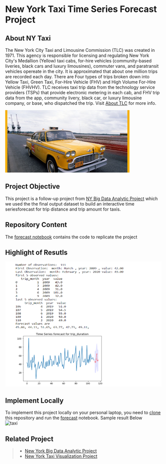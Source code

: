 # New York Taxi Time Series Forecast Project
## About NY Taxi
The New York City Taxi and Limousine Commission (TLC) was created in 1971. This agency is responsible for licensing and regulating New York City's Medallion (Yellow) taxi cabs, for-hire vehicles (community-based liveries, black cars and luxury limousines), commuter vans, and paratransit vehicles opereate in the city. It is approximated that about one million trips are recorded each day. There are Four types of trips broken down into Yellow Taxi, Green Taxi, For-Hire Vehicle (FHV) and High Volume For-Hire Vehicle (FHVHV). TLC receives taxi trip data from the technology service providers (TSPs) that provide electronic metering in each cab, and FHV trip data from the app, community livery, black car, or luxury limousine company, or base, who dispatched the trip. Visit [About TLC](https://www1.nyc.gov/site/tlc/about/about-tlc.page) for more info. 

<img  src="./Pics/taxi.jpg" alt="drawing" height = 200 width="400"/>

## Project Objective
This project is a follow-up project from [NY Big Data Analytic Project](https://github.com/MSBGDA/INFO-H-600-Project-Group-AH.git) which we used the the final output dataset to build an interactive time seriesforecast for trip distance and trip amount for taxis. 
## Repository Content
The [forecast notebook](https://github.com/ivombi/NY-Taxi-Forecast/blob/main/forecast.ipynb) contains the code to replicate the project
## Highlight of Resutls

<img  src="./Pics/sample.PNG" alt="drawing" height = 400 width="600"/>

## Implement Locally
To implement this project locally on your personal laptop, you need to [clone ](https://github.com/ivombi/NY-Taxi-Forecast.git) this repository and run the [forecast](https://github.com/ivombi/NY-Taxi-Forecast/blob/main/forecast.ipynb) notebook. Sample result  Below
<br>
![taxi](./Pics/viz.PNG)

## Related Project
> - [New York Big Data Analytic Project](https://github.com/MSBGDA/INFO-H-600-Project-Group-AH.git)
> - [New York Taxi Visualization Project](https://github.com/ivombi/NY-Taxi.git)

